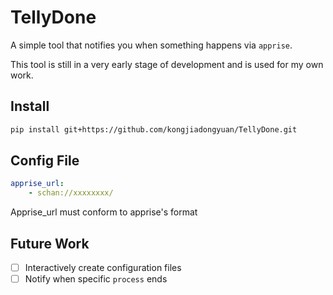 # TellyDone

A simple tool that notifies you when something happens via `apprise`.

This tool is still in a very early stage of development and is used for my own work.

## Install

```bash
pip install git+https://github.com/kongjiadongyuan/TellyDone.git
```

## Config File

```yaml
apprise_url:
    - schan://xxxxxxxx/
```

Apprise_url must conform to apprise's format


## Future Work

- [ ] Interactively create configuration files
- [ ] Notify when specific `process` ends